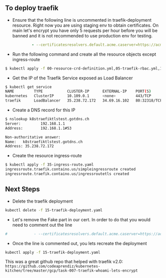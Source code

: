 ## To deploy traefik 

- Ensure that the following line is uncommented in traefik-deployment resource. Right 
now you are using staging env to obtain certificates. On main let's encrypt 
you have only 5 requests per hour before you will be banned and it is not recommended to use production env for testing.
```yaml
            - --certificatesresolvers.default.acme.caserver=https://acme-staging-v02.api.letsencrypt.org/directory
```

- Run the following command and create all the resource objects except ingress-route

```bash
$ kubectl apply -f 00-resource-crd-definition.yml,05-traefik-rbac.yml,10-service-account.yaml,15-traefik-deployment.yaml,20-traefik-service.yaml,34-middelware.yaml
```

- Get the IP of the Traefik Service exposed as Load Balancer
```bash
$ kubectl get service
NAME         TYPE           CLUSTER-IP      EXTERNAL-IP    PORT(S)                                     AGE
kubernetes   ClusterIP      10.109.0.1      <none>         443/TCP                                     6h16m
traefik      LoadBalancer   35.238.72.172   34.69.16.102   80:32318/TCP,443:32634/TCP,8080:32741/TCP   70s
```

- Create a DNS record for this IP
```bash
$ nslookup k8straefiktlstest.gotdns.ch
Server:         192.168.1.1
Address:        192.168.1.1#53

Non-authoritative answer:
Name:   k8straefiktlstest.gotdns.ch
Address: 35.238.72.172
```

- Create the resource ingress-route
```bash
$ kubectl apply -f 35-ingress-route.yaml
ingressroute.traefik.containo.us/simpleingressroute created
ingressroute.traefik.containo.us/ingressroutetls created
```

##  Next Steps 
- Delete the traefik deployment
```bash
kubectl delete -f 15-traefik-deployment.yaml
```

- Let's remove the Fake part in our cert. In order to do that you would need to comment out the line
```yaml
#            - --certificatesresolvers.default.acme.caserver=https://acme-staging-v02.api.letsencrypt.org/directory
```

- Once the line is commented out, you lets recreate the deployment
```bash
kubectl apply -f 15-traefik-deployment.yaml
```
    
This was a great github repo that helped with traefik v2.0:
`https://github.com/codeaprendiz/kubernetes-kitchen/tree/master/gcp/task-007-traefik-whoami-lets-encrypt`
